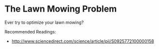 The Lawn Mowing Problem
======================

Ever try to optimize your lawn mowing?

Recommended Readings:

* http://www.sciencedirect.com/science/article/pii/S0925772100000158
